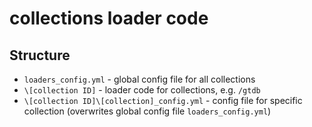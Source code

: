 # collections loader code

## Structure
* `loaders_config.yml` - global config file for all collections
* `\[collection ID]` - loader code for collections, e.g. `/gtdb`
* `\[collection ID]\[collection]_config.yml` - config file for specific collection (overwrites global config file `loaders_config.yml`)